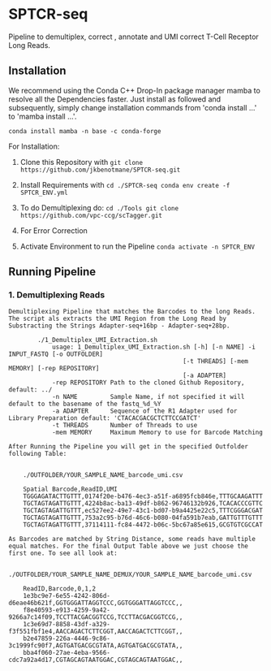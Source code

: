 # SPTCR-seq
Pipeline to demultiplex, correct , annotate and UMI correct T-Cell Receptor Long Reads.


## Installation

We recommend using the Conda C++ Drop-In package manager mamba to resolve all the Dependencies faster. Just install as followed and subsequently, simply change installation commands from 'conda install ...' to 'mamba install ...'.

```
conda install mamba -n base -c conda-forge
```

For Installation:
1. Clone this Repository with
        ```
        git clone https://github.com/jkbenotmane/SPTCR-seq.git
        ```

2. Install Requirements with
        ```
        cd ./SPTCR-seq
        conda env create -f SPTCR_ENV.yml
        ```
3. To do Demultiplexing do:
        ```
        cd ./Tools
        git clone https://github.com/vpc-ccg/scTagger.git
        ```
4. For Error Correction 
5. Activate Environment to run the Pipeline
        ```
        conda activate -n SPTCR_ENV
        ```

## Running Pipeline

### 1. Demultiplexing Reads

    Demultiplexing Pipeline that matches the Barcodes to the long Reads. The script als extracts the UMI Region from the Long Read by Substracting the Strings Adapter-seq+16bp - Adapter-seq+28bp.

            ./1_Demultiplex_UMI_Extraction.sh
                usage: 1_Demultiplex_UMI_Extraction.sh [-h] [-n NAME] -i INPUT_FASTQ [-o OUTFOLDER]
                                                    [-t THREADS] [-mem MEMORY] [-rep REPOSITORY]
                                                    [-a ADAPTER]
                -rep REPOSITORY Path to the cloned Github Repository, default: ../
                -n NAME         Sample Name, if not specified it will default to the basename of the fastq_%d_%Y
                -a ADAPTER      Sequence of the R1 Adapter used for Library Preparation default: 'CTACACGACGCTCTTCCGATCT'
                -t THREADS      Number of Threads to use
                -mem MEMORY     Maximum Memory to use for Barcode Matching

    After Running the Pipeline you will get in the specified Outfolder following Table:


        ./OUTFOLDER/YOUR_SAMPLE_NAME_barcode_umi.csv

        Spatial Barcode,ReadID,UMI
        TGGGAGATACTTGTTT,0174f20e-b476-4ec3-a51f-a6895fcb846e,TTTGCAAGATTT
        TGCTAGTAGATTGTTT,4224b8ac-ba13-49df-b862-96746132b926,TCACACCCGTTC
        TGCTAGTAGATTGTTT,ec527ee2-49e7-43c1-bd07-b9a4425e22c5,TTTCGGGACGAT
        TGCTAGTAGATTGTTT,753a2c95-b76d-46c6-b080-04fa591b7eab,GATTGTTTGTTT
        TGCTAGTAGATTGTTT,37114111-fc84-4472-b06c-5bc67a85e615,GCGTGTCGCCAT

    As Barcodes are matched by String Distance, some reads have multiple equal matches. For the final Output Table above we just choose the first one. To see all look at:

        ./OUTFOLDER/YOUR_SAMPLE_NAME_DEMUX/YOUR_SAMPLE_NAME_barcode_umi.csv

        ReadID,Barcode,0,1,2
        1e3bc9e7-6e55-4242-806d-d6eae46b621f,GGTGGGATTAGGTCCC,GGTGGGATTAGGTCCC,,
        f8e40593-e913-4259-9a42-9266a7c14f09,TCCTTACGACGGTCCG,TCCTTACGACGGTCCG,,
        1c3e69d7-8858-43df-a329-f3f551fbf1e4,AACCAGACTCTTCGGT,AACCAGACTCTTCGGT,,
        b2e47859-226a-4446-9c86-3c1999fc90f7,AGTGATGACGCGTATA,AGTGATGACGCGTATA,,
        bba4f060-27ae-4eba-9566-cdc7a92a4d17,CGTAGCAGTAATGGAC,CGTAGCAGTAATGGAC,,